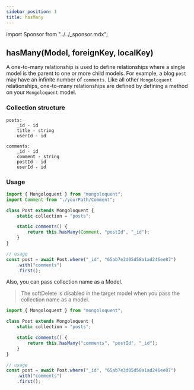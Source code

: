 ```yaml
---
sidebar_position: 1
title: hasMany
---
```


import Sponsor from "../../\_sponsor.mdx";

## hasMany(Model, foreignKey, localKey)

A one-to-many relationship is used to define relationships where a single model is the parent to one or more child models. For example, a blog `post` may have an infinite number of `comments`. Like all other `Mongoloquent` relationships, one-to-many relationships are defined by defining a method on your `Mongoloquent` model.

### Collection structure

```
posts:
	_id - id
	title - string
	userId - id

comments:
	_id - id
	comment - string
	postId - id
	userId - id
```

### Usage

```js
import { Mongoloquent } from "mongoloquent";
import Comment from "./yourPath/Comment";

class Post extends Mongoloquent {
	static collection = "posts";

	static comments() {
		return this.hasMany(Comment, "postId", "_id");
	}
}

// usage
const post = await Post.where("_id", "65ab7e3d05d58a1ad246ee87")
	.with("comments")
	.first();
```

Also, you can pass collection name as a Model.

> The softDelete is disabled in the target model when you pass the collection name as a model.

```js
import { Mongoloquent } from "mongoloquent";

class Post extends Mongoloquent {
	static collection = "posts";

	static comments() {
		return this.hasMany("comments", "postId", "_id");
	}
}

// usage
const post = await Post.where("_id", "65ab7e3d05d58a1ad246ee87")
	.with("comments")
	.first();
```

<Sponsor/>
